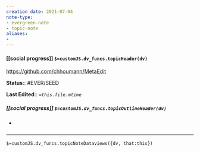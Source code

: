 ```yaml
---
creation date: 2021-07-04
note-type: 
- evergreen-note
- topic-note
aliases:
- 
---
```

 
#### [[social progress]] `$=customJS.dv_funcs.topicHeader(dv)`
https://github.com/chhoumann/MetaEdit

**Status**:: #EVER/SEED

**Last Edited**:: *`=this.file.mtime`*

##### [[social progress]] `$=customJS.dv_funcs.topicOutlineHeader(dv)`
- 

### <hr class="dataviews"/>

`$=customJS.dv_funcs.topicNoteDataviews({dv, that:this})`